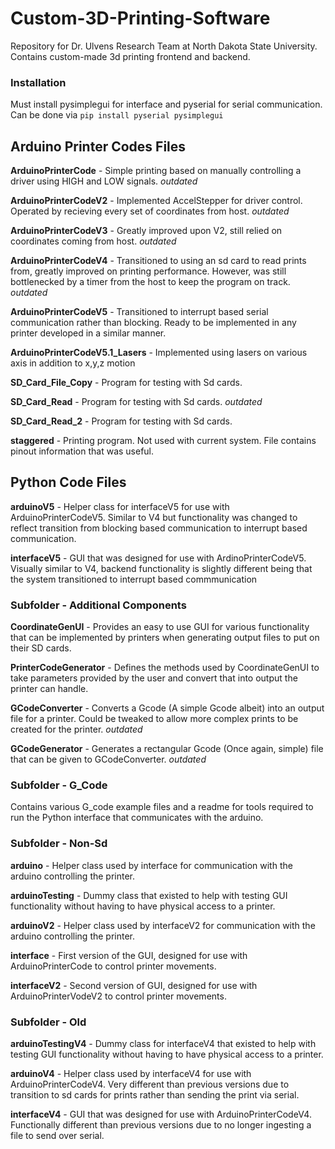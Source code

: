 # Custom-3D-Printing-Software
Repository for Dr. Ulvens Research Team at North Dakota State University. Contains custom-made 3d printing frontend and backend.

### Installation
Must install pysimplegui for interface and pyserial for serial communication. Can be done via ```pip install pyserial pysimplegui```

## Arduino Printer Codes Files

__ArduinoPrinterCode__ - Simple printing based on manually controlling a driver using HIGH and LOW signals. _outdated_ 

__ArduinoPrinterCodeV2__ - Implemented AccelStepper for driver control. Operated by recieving every set of coordinates from host. _outdated_ 

__ArduinoPrinterCodeV3__ - Greatly improved upon V2, still relied on coordinates coming from host. _outdated_ 

__ArduinoPrinterCodeV4__ - Transitioned to using an sd card to read prints from, greatly improved on printing performance. However, was still bottlenecked by a timer from the host to keep the program on track. _outdated_ 

__ArduinoPrinterCodeV5__ - Transitioned to interrupt based serial communication rather than blocking. Ready to be implemented in any printer developed in a similar manner.

__ArduinoPrinterCodeV5.1_Lasers__ - Implemented using lasers on various axis in addition to x,y,z motion

__SD_Card_File_Copy__ - Program for testing with Sd cards.

__SD_Card_Read__ - Program for testing with Sd cards. _outdated_

__SD_Card_Read_2__ - Program for testing with Sd cards.

__staggered__ - Printing program. Not used with current system. File contains pinout information that was useful.

## Python Code Files

__arduinoV5__ - Helper class for interfaceV5 for use with ArduinoPrinterCodeV5. Similar to V4 but functionality was changed to reflect transition from blocking based communication to interrupt based communication.

__interfaceV5__ - GUI that was designed for use with ArdinoPrinterCodeV5. Visually similar to V4, backend functionality is slightly different being that the system transitioned to interrupt based commmunication

### Subfolder - Additional Components

__CoordinateGenUI__ - Provides an easy to use GUI for various functionality that can be implemented by printers when generating output files to put on their SD cards.

__PrinterCodeGenerator__ - Defines the methods used by CoordinateGenUI to take parameters provided by the user and convert that into output the printer can handle.

__GCodeConverter__ - Converts a Gcode (A simple Gcode albeit) into an output file for a printer. Could be tweaked to allow more complex prints to be created for the printer. _outdated_

__GCodeGenerator__ - Generates a rectangular Gcode (Once again, simple) file that can be given to GCodeConverter. _outdated_ 

### Subfolder - G_Code

Contains various G_code example files and a readme for tools required to run the Python interface that communicates with the arduino.

### Subfolder - Non-Sd

__arduino__ - Helper class used by interface for communication with the arduino controlling the printer.

__arduinoTesting__ - Dummy class that existed to help with testing GUI functionality without having to have physical access to a printer.

__arduinoV2__ - Helper class used by interfaceV2 for communication with the arduino controlling the printer.

__interface__ - First version of the GUI, designed for use with ArduinoPrinterCode to control printer movements.

__interfaceV2__ - Second version of GUI, designed for use with ArduinoPrinterVodeV2 to control printer movements.

### Subfolder - Old

__arduinoTestingV4__ - Dummy class for interfaceV4 that existed to help with testing GUI functionality without having to have physical access to a printer.

__arduinoV4__ - Helper class used by interfaceV4 for use with ArduinoPrinterCodeV4. Very different than previous versions due to transition to sd cards for prints rather than sending the print via serial.

__interfaceV4__ - GUI that was designed for use with ArduinoPrinterCodeV4. Functionally different than previous versions due to no longer ingesting a file to send over serial.
